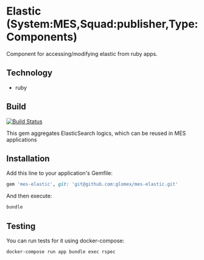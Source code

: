 # Elastic (System:MES,Squad:publisher,Type:Components)
Component for accessing/modifying elastic from ruby apps.

## Technology
* ruby

## Build
[![Build Status](https://travis-ci.com/glomex/mes-elastic.svg?token=wTxfWxNSPNpHpdJc4pif&branch=master)](https://travis-ci.com/glomex/mes-elastic)

This gem aggregates ElasticSearch logics, which can be reused in MES applications

## Installation

Add this line to your application's Gemfile:

```ruby
gem 'mes-elastic', git: 'git@github.com:glomex/mes-elastic.git'
```

And then execute:

```bash
bundle
```

## Testing

You can run tests for it using docker-compose:

```bash
docker-compose run app bundle exec rspec
```
